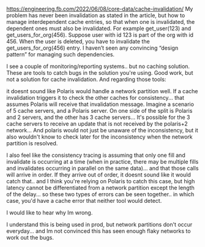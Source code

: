 https://engineering.fb.com/2022/06/08/core-data/cache-invalidation/
My problem has never been invalidation as stated in the article, but how to manage interdependent cache entries, so that when one is invalidated, the dependent ones must also be invalidated. For example get_user(123) and get_users_for_org(456). Suppose user with id 123 is part of the org with id 456. When the user is deleted, you have to invalidate the get_users_for_org(456) entry. I haven’t seen any convincing “design pattern” for managing such dependencies.

I see a couple of monitoring/reporting systems.. but no caching solution. These are tools to catch bugs in the solution you're using. Good work, but not a solution for cache invalidation.
And regarding those tools:

it doesnt sound like Polaris would handle a network partition well. If a cache invalidation triggers it to check the other caches for consistency... that assumes Polaris will receive that invalidation message. Imagine a scenario of 5 cache servers, and a Polaris server. On one side of the split is Polaris and 2 servers, and the other has 3 cache servers... It's possible for the 3 cache servers to receive an update that is not received by the polaris+2 network... And polaris would not just be unaware of the inconsistency, but it also wouldn't know to check later for the inconsistency when the network partition is resolved.

I also feel like the consistency tracing is assuming that only one fill and invalidate is occurring at a time (when in practice, there may be multiple fills and invalidates occurring in parallel on the same data)... and that those calls will arrive in order. If they arrive out of order, it doesnt sound like it would catch that.. and I think you're relying on Polaris to catch this case, but high latency cannot be differentiated from a network partition except the length of the delay... so these two types of errors can be seen together.. in which case, you'd have a cache error that neither tool would detect.

I would like to hear why Im wrong.

I understand this is being used in prod, but network partitions don't occur everyday... and Im not convinced this has seen enough flaky networks to work out the bugs.

